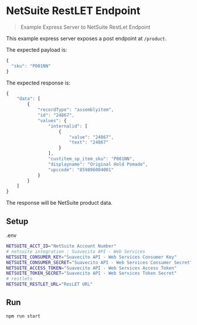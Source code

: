 # NetSuite RestLET Endpoint

> Example Express Server to NetSuite RestLet Endpoint

This example express server exposes a post endpoint at `/product`.

The expected payload is:

```javascript
{
  "sku": "P001NN"
}
```

The expected response is:

```javascript
{
    "data": [
        {
            "recordType": "assemblyitem",
            "id": "24867",
            "values": {
                "internalid": [
                    {
                        "value": "24867",
                        "text": "24867"
                    }
                ],
                "custitem_sp_item_sku": "P001NN",
                "displayname": "Original Hold Pomade",
                "upccode": "859896004001"
            }
        }
    ]
}
```

The response will be NetSuite product data.

## Setup

.env

```bash
NETSUITE_ACCT_ID="NetSuite Account Number"
# netsuite integration : Suavecito API - Web Services
NETSUITE_CONSUMER_KEY="Suavecito API - Web Services Consumer Key"
NETSUITE_CONSUMER_SECRET="Suavecito API - Web Services Consumer Secret"
NETSUITE_ACCESS_TOKEN="Suavecito API - Web Services Access Token"
NETSUITE_TOKEN_SECRET="Suavecito API - Web Services Token Secret"
# restlets
NETSUITE_RESTLET_URL="ResLET URL"

```

## Run

```bash
npm run start
```
